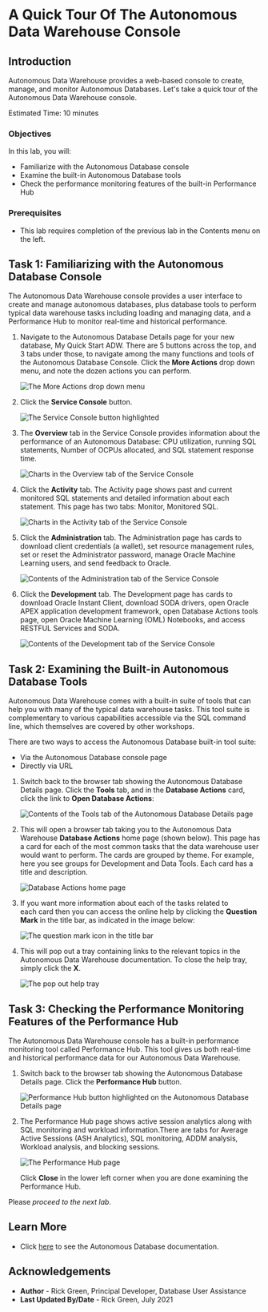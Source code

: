 # A Quick Tour Of The Autonomous Data Warehouse Console

## Introduction

Autonomous Data Warehouse provides a web-based console to create, manage, and monitor Autonomous Databases. Let's take a quick tour of the Autonomous Data Warehouse console. 

Estimated Time: 10 minutes

### Objectives <optional>

In this lab, you will:
* Familiarize with the Autonomous Database console
* Examine the built-in Autonomous Database tools
* Check the performance monitoring features of the built-in Performance Hub

### Prerequisites
- This lab requires completion of the previous lab in the Contents menu on the left.

## Task 1: Familiarizing with the Autonomous Database Console
The Autonomous Data Warehouse console provides a user interface to create and manage autonomous databases, plus database tools to perform typical data warehouse tasks including loading and managing data, and a Performance Hub to monitor real-time and historical performance.

1. Navigate to the Autonomous Database Details page for your new database, My Quick Start ADW. There are 5 buttons across the top, and 3 tabs under those, to navigate among the many functions and tools of the Autonomous Database Console. Click the **More Actions** drop down menu, and note the dozen actions you can perform.

    ![The More Actions drop down menu](images/more-actions-menu.png " ")

2. Click the **Service Console** button.

    ![The Service Console button highlighted](images/click-service-console-button.png " ")

3. The **Overview** tab in the Service Console provides information about the performance of an Autonomous Database: CPU utilization, running SQL statements, Number of OCPUs allocated, and SQL statement response time.

    ![Charts in the Overview tab of the Service Console](images/service-console-overview-page.png " ")

4. Click the **Activity** tab. The Activity page shows past and current monitored SQL statements and detailed information about each statement. This page has two tabs: Monitor, Monitored SQL.

    ![Charts in the Activity tab of the Service Console](images/service-console-activity-page.png " ")

5. Click the **Administration** tab. The Administration page has cards to download client credentials (a wallet), set resource management rules, set or reset the Administrator password, manage Oracle Machine Learning users, and send feedback to Oracle.

    ![Contents of the Administration tab of the Service Console](images/service-console-administration-page.png " ")

6. Click the **Development** tab. The Development page has cards to download Oracle Instant Client, download SODA drivers, open Oracle APEX application development framework, open Database Actions tools page, open Oracle Machine Learning (OML) Notebooks, and access RESTFUL Services and SODA.

    ![Contents of the Development tab of the Service Console](images/service-console-development-page.png " ")

## Task 2: Examining the Built-in Autonomous Database Tools
Autonomous Data Warehouse comes with a built-in suite of tools that can help you with many of the typical data warehouse tasks. This tool suite is complementary to various capabilities accessible via the SQL command line, which themselves are covered by other workshops. 

There are two ways to access the Autonomous Database built-in tool suite:

* Via the Autonomous Database console page
* Directly via URL

1. Switch back to the browser tab showing the Autonomous Database Details page. Click the **Tools** tab, and in the **Database Actions** card, click the link to **Open Database Actions**:

    ![Contents of the Tools tab of the Autonomous Database Details page](images/2879072598.png " ")

2. This will open a browser tab taking you to the Autonomous Data Warehouse **Database Actions** home page (shown below). This page has a card for each of the most common tasks that the data warehouse user would want to perform. The cards are grouped by theme. For example, here you see groups for Development and Data Tools. Each card has a title and description.  

    ![Database Actions home page](images/2879071279.png " ")

3. If you want more information about each of the tasks related to each card then you can access the online help by clicking the **Question Mark** in the title bar, as indicated in the image below:

    ![The question mark icon in the title bar](images/2879071281.png " ")

4. This will pop out a tray containing links to the relevant topics in the Autonomous Data Warehouse documentation. To close the help tray, simply click the  **X**.

    ![The pop out help tray](images/2879071282.png " ")

## Task 3: Checking the Performance Monitoring Features of the Performance Hub
The Autonomous Data Warehouse console has a built-in performance monitoring tool called Performance Hub. This tool gives us both real-time and historical performance data for our Autonomous Data Warehouse.

1. Switch back to the browser tab showing the Autonomous Database Details page. Click the **Performance Hub** button.

    ![Performance Hub button highlighted on the Autonomous Database Details page](images/click-performance-hub-button.png " ")

2. The Performance Hub page shows active session analytics along with SQL monitoring and workload information.There are tabs for Average Active Sessions (ASH Analytics), SQL monitoring, ADDM analysis, Workload analysis, and blocking sessions.

    ![The Performance Hub page](images/performance-hub-page.png " ")

    Click **Close** in the lower left corner when you are done examining the Performance Hub.

Please *proceed to the next lab*.

## Learn More

* Click [here](https://docs.oracle.com/en/cloud/paas/autonomous-database/adbsa/part-using.html#GUID-F9B1D121-5D89-40B4-90C6-8E8E233C2B3F) to see the Autonomous Database documentation.

## Acknowledgements
* **Author** - Rick Green, Principal Developer, Database User Assistance
* **Last Updated By/Date** - Rick Green, July 2021
